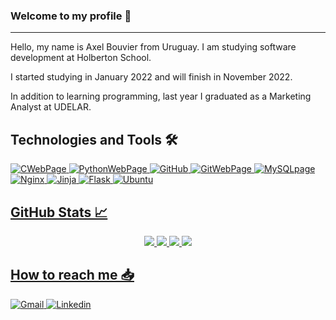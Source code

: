 ### Welcome to my profile 👋
<hr>

  Hello, my name is Axel Bouvier from Uruguay. I am studying software development at Holberton School.
  
  I started studying in January 2022 and will finish in November 2022.
  
  In addition to learning programming, last year I graduated as a Marketing Analyst at UDELAR.


## Technologies and Tools &#128736;

<a href="https://www.cprogramming.com/">
  <img alt="CWebPage" src="https://img.shields.io/badge/C-00599C?style=for-the-badge&logo=c&logoColor=white">
<a href="https://www.python.org/">
  <img alt="PythonWebPage" src="https://img.shields.io/badge/Python-3776AB?style=for-the-badge&logo=python&logoColor=white">
<img alt="GitHub" src="https://img.shields.io/badge/GitHub-100000?style=for-the-badge&logo=github&logoColor=white">
<a href="https://git-scm.com/">
  <img alt="GitWebPage" src="https://img.shields.io/badge/GIT-E44C30?style=for-the-badge&logo=git&logoColor=white">
<a href="https://www.mysql.com">
  <img alt="MySQLpage" src="https://img.shields.io/badge/mysql-%2300f.svg?style=for-the-badge&logo=mysql&logoColor=white">
<a href="https://www.nginx.com">
  <img alt="Nginx" src="https://img.shields.io/badge/nginx-%23009639.svg?style=for-the-badge&logo=nginx&logoColor=white">
<a href="https://jinja.palletsprojects.com/en/3.1.x/">
  <img alt="Jinja" src="https://img.shields.io/badge/jinja-white.svg?style=for-the-badge&logo=jinja&logoColor=black">
<a href="https://flask.palletsprojects.com/en/2.2.x/">
  <img alt="Flask" src="https://img.shields.io/badge/flask-%23000.svg?style=for-the-badge&logo=flask&logoColor=white">
<a href="https://ubuntu.com">
  <img alt="Ubuntu" src="https://img.shields.io/badge/Ubuntu-E95420?style=for-the-badge&logo=ubuntu&logoColor=white">

## GitHub Stats &#128200;
  
  <div align="center">
    <img src="https://github-readme-stats.vercel.app/api?username=AxelBouvierM&theme=tokyonight">
    <img src="http://github-readme-streak-stats.herokuapp.com?user=AxelBouvierM&theme=tokyonight&date_format=M%20j%5B%2C%20Y%5D">
    <img src="https://github-readme-stats.vercel.app/api/top-langs/?username=AxelBouvierM&layout=compact&theme=tokyonight">
    <img src="https://activity-graph.herokuapp.com/graph?username=AxelBouvierM&theme=elegant">
  </div>
  
## How to reach me &#x1F4E5;
  
  <a href="axelbouvierm@gmail.com">
    <img alt="Gmail" src="https://img.shields.io/badge/Gmail-D14836?style=for-the-badge&logo=gmail&logoColor=white">
  <a href="https://www.linkedin.com/in/axel-bouvier-172b76214/">
    <img alt="Linkedin" src="https://img.shields.io/badge/LinkedIn-0077B5?style=for-the-badge&logo=linkedin&logoColor=white">

